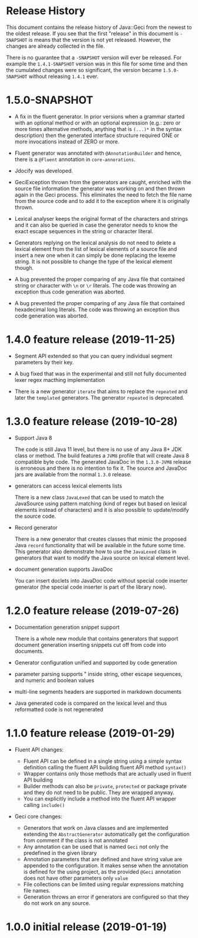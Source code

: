 # Release History

This document contains the release history of Java::Geci from the newest
to the oldest release. If you see that the first "release" in this document
is `-SNAPSHOT` is means that the version is not yet released. However, the
changes are already collected in the file.

There is no guarantee that a `-SNAPSHOT` version will ever be released. For
example the `1.4.1-SNAPSHOT` version was in this file for some time and then
the cumulated changes were so significant, the version became
`1.5.0-SNAPSHOT` without releasing `1.4.1` ever.

# 1.5.0-SNAPSHOT

* A fix in the fluent generator. In prior versions when a grammar started with an optional method or with an optional
  expression (e.g.: zero or more times alternative methods, anything that is `(...)*` in the syntax description) then
  the generated interface structure required ONE or more invocations instead of ZERO or more.

* Fluent generator was annotated with `@AnnotationBuilder` and hence, there is a `@Fluent` annotation in
  `core-annorations`.

* Jdocify was developed.

* GeciException thrown from the generators are caught, enriched with the source file information the generator was
  working on and then thrown again in the Geci process. This eliminates the need to fetch the file name from the source
  code and to add it to the exception where it is originally thrown.

* Lexical analyser keeps the original format of the characters and strings
  and it can also be queried in case the generator needs to know the exact
  escape sequences in the string or character literal.

* Generators replying on the lexical analysis do not need to delete a
  lexical element from the list of lexical elements of a source file and
  insert a new one when it can simply be done replacing the lexeme string.
  It is not possible to change the type of the lexical element though.

* A bug prevented the proper comparing of any Java file that contained
  string or character with `\n` or `\r` literals.
  The code was throwing an exception thus code generation was aborted.

* A bug prevented the proper comparing of any Java file that contained
  hexadecimal long literals. The code was throwing an exception thus
  code generation was aborted.

# 1.4.0 feature release (2019-11-25)

* Segment API extended so that you can query individual segment parameters by
  their key.
  
* A bug fixed that was in the experimental and still not fully documented lexer
  regex macthing implementation
  
* There is a new generator `iterate` that aims to replace the `repeated` and
  later the `templated` generators. The generator `repeated` is deprecated.    

# 1.3.0 feature release (2019-10-28)

* Support Java 8

  The code is still Java 11 level, but there is no use of any Java 8+
  JDK class or method. The build features a `JVM8` profile that will
  create Java 8 compatible byte code. The generated JavaDoc in the
  `1.3.0-JVM8` release is erroneous and there is no intention to fix it.
  The source and JavaDoc jars are available from the normal `1.3.0`
  release.
   
* generators can access lexical elements lists
  
  There is a new class `JavaLexed` that can be used to match the
  JavaSource using pattern matching (kind of regex but based on lexical
  elements instead of characters) and it is also possible to
  update/modify the source code.

* Record generator

  There is a new generator that creates classes that mimic the proposed
  Java `record` functionality that will be available in the future some
  time. This generator also demonstrate how to use the `JavaLexed` class
  in generators that want to modify the Java source on lexical element
  level.

* document generation supports JavaDoc

  You can insert doclets into JavaDoc code without special code inserter
  generator (the special code inserter is part of the library now).


# 1.2.0 feature release (2019-07-26)

* Documentation generation snippet support

  There is a whole new module that contains generators that support
  document generation inserting snippets cut off from code into
  documents.

* Generator configuration unified and supported by code generation

* parameter parsing supports " inside string, other escape sequences,
  and numeric and boolean values

* multi-line segments headers are supported in markdown documents

* Java generated code is compared on the lexical level and thus
  reformatted code is not regenerated

# 1.1.0 feature release (2019-01-29)

* Fluent API changes:
  * Fluent API can be defined in a single string using a simple syntax definition calling the fluent API building
    fluent API method `syntax()`
  * Wrapper contains only those methods that are actually used in fluent API building
  * Builder methods can also be `private`, `protected` or package private and they do not need to be public. They are
    wrapped anyway.
  * You can explicitly include a method into the fluent API wrapper calling `include()`
  
* Geci core changes:
  * Generators that work on Java classes and are implemented extending the `AbstractGenerator` automatically get
    the configuration from comment if the class is not annotated
  * Any annotation can be used that is named `Geci` not only the predefined in the given library
  * Annotation parameters that are defined and have string value are appended to the configuration. It makes sense
    when the annotation is defined for the using project, as the provided `@Geci` annotation does not have other 
    parameters only `value`
  * File collections can be limited using regular expressions matching file names.
  * Generation throws an error if generators are configured so that they do not work on any source.


# 1.0.0 initial release (2019-01-19)